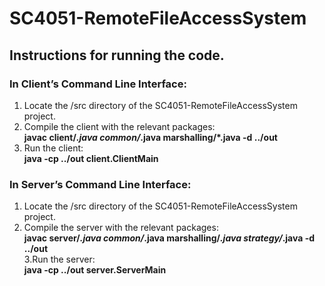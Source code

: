 # SC4051-RemoteFileAccessSystem

## Instructions for running the code.

### In Client’s Command Line Interface: 
1. Locate the /src directory of the SC4051-RemoteFileAccessSystem project.<br />
2. Compile the client with the relevant packages:<br />
**javac client/*.java common/*.java marshalling/*.java -d ../out**<br />
3. Run the client:<br />
**java -cp ../out client.ClientMain**<br />

### In Server’s Command Line Interface:
1. Locate the /src directory of the SC4051-RemoteFileAccessSystem project.<br />
2. Compile the server with the relevant packages:<br />
**javac server/*.java common/*.java marshalling/*.java strategy/*.java -d ../out**<br />
3.Run the server:<br />
**java -cp ../out server.ServerMain**
